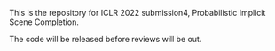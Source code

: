 This is the repository for ICLR 2022 submission4, Probabilistic Implicit Scene Completion.

The code will be released before reviews will be out.
